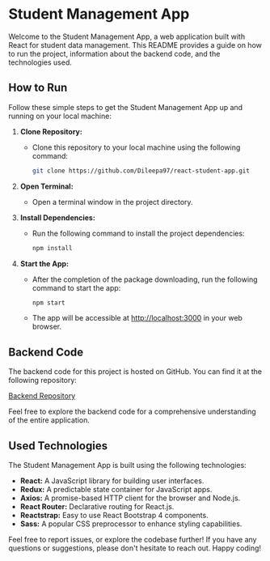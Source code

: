 # Student Management App

Welcome to the Student Management App, a web application built with React for student data management. This README provides a guide on how to run the project, information about the backend code, and the technologies used.

## How to Run

Follow these simple steps to get the Student Management App up and running on your local machine:

1. **Clone Repository:**
   - Clone this repository to your local machine using the following command:
     ```bash
     git clone https://github.com/Dileepa97/react-student-app.git
     ```

2. **Open Terminal:**
   - Open a terminal window in the project directory.

3. **Install Dependencies:**
   - Run the following command to install the project dependencies:
     ```bash
     npm install
     ```

4. **Start the App:**
   - After the completion of the package downloading, run the following command to start the app:
     ```bash
     npm start
     ```
   - The app will be accessible at [http://localhost:3000](http://localhost:3000) in your web browser.

## Backend Code

The backend code for this project is hosted on GitHub. You can find it at the following repository:

[Backend Repository](https://github.com/Dileepa97/dotnet-student-app)

Feel free to explore the backend code for a comprehensive understanding of the entire application.

## Used Technologies

The Student Management App is built using the following technologies:

- **React:** A JavaScript library for building user interfaces.
- **Redux:** A predictable state container for JavaScript apps.
- **Axios:** A promise-based HTTP client for the browser and Node.js.
- **React Router:** Declarative routing for React.js.
- **Reactstrap:** Easy to use React Bootstrap 4 components.
- **Sass:** A popular CSS preprocessor to enhance styling capabilities.


Feel free to report issues, or explore the codebase further! If you have any questions or suggestions, please don't hesitate to reach out. Happy coding!
